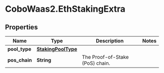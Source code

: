 # CoboWaas2.EthStakingExtra

## Properties

Name | Type | Description | Notes
------------ | ------------- | ------------- | -------------
**pool_type** | [**StakingPoolType**](StakingPoolType.md) |  | 
**pos_chain** | **String** | The Proof-of-Stake (PoS) chain. | 


